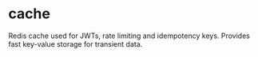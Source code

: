 # cache

Redis cache used for JWTs, rate limiting and idempotency keys.
Provides fast key-value storage for transient data.
